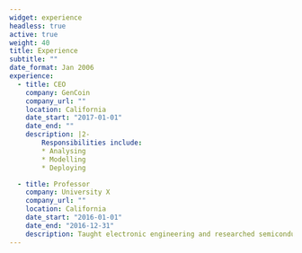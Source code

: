 ```yaml
---
widget: experience
headless: true
active: true
weight: 40
title: Experience
subtitle: ""
date_format: Jan 2006
experience:
  - title: CEO
    company: GenCoin
    company_url: ""
    location: California
    date_start: "2017-01-01"
    date_end: ""
    description: |2-
        Responsibilities include:
        * Analysing
        * Modelling
        * Deploying

  - title: Professor
    company: University X
    company_url: ""
    location: California
    date_start: "2016-01-01"
    date_end: "2016-12-31"
    description: Taught electronic engineering and researched semiconductor physics.
---
```

